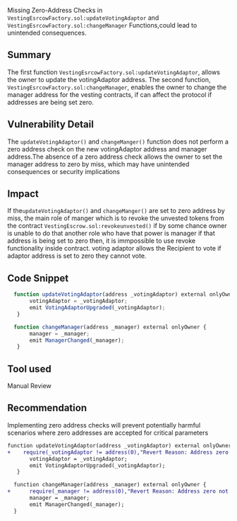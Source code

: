 Missing Zero-Address Checks in `VestingEsrcowFactory.sol:updateVotingAdaptor` and `VestingEsrcowFactory.sol:changeManager` Functions,could lead to unintended consequences.

## Summary

The first function `VestingEsrcowFactory.sol:updateVotingAdaptor`, allows the owner to update the votingAdaptor address. The second function, `VestingEsrcowFactory.sol:changeManager`, enables the owner to change the manager address for the vesting contracts, if can affect the protocol if addresses are being set zero.

## Vulnerability Detail

The `updateVotingAdaptor()` and `changeManger()` function does not perform a zero address check on the new votingAdaptor address and manager address.The absence of a zero address check allows the owner to set the manager address to zero by miss, which may have unintended consequences or security implications

## Impact

If the`updateVotingAdaptor()` and `changeManger()` are set to zero address by miss, the main role of manger which is to revoke the unvested tokens from the contract `VestingEscrow.sol:revokeunvested()` if by some chance owner is unable to do that another role who have that power is manager if that address is being set to zero then, it is immpossible to use revoke functionality inside contract.
voting adaptor allows the Recipient to vote if adaptor address is set to zero they cannot vote.

## Code Snippet

```javascript
  function updateVotingAdaptor(address _votingAdaptor) external onlyOwner {
       votingAdaptor = _votingAdaptor;
       emit VotingAdaptorUpgraded(_votingAdaptor);
   }

```

```javascript
  function changeManager(address _manager) external onlyOwner {
       manager = _manager;
       emit ManagerChanged(_manager);
   }
```

## Tool used

Manual Review

## Recommendation

Implementing zero address checks will prevent potentially harmful scenarios where zero addresses are accepted for critical parameters

```diff
function updateVotingAdaptor(address _votingAdaptor) external onlyOwner {
+    require(_votingAdaptor != address(0),"Revert Reason: Address zero not allowed for voting adaptor");
       votingAdaptor = _votingAdaptor;
       emit VotingAdaptorUpgraded(_votingAdaptor);
   }

  function changeManager(address _manager) external onlyOwner {
+      require(_manager != address(0),"Revert Reason: Address zero not allowed for manager");
       manager = _manager;
       emit ManagerChanged(_manager);
  }
```
